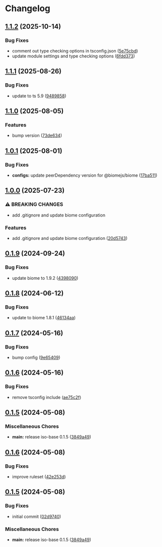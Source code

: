 # Changelog

## [1.1.2](https://github.com/hugomrdias/iso-repo/compare/configs-v1.1.1...configs-v1.1.2) (2025-10-14)


### Bug Fixes

* comment out type checking options in tsconfig.json ([5e75cbd](https://github.com/hugomrdias/iso-repo/commit/5e75cbd54bc49f9a3e6f22c7ef9db1197f1752d8))
* update module settings and type checking options ([6fdd373](https://github.com/hugomrdias/iso-repo/commit/6fdd3738cbff71f4c215ed35b14919a358706d63))

## [1.1.1](https://github.com/hugomrdias/iso-repo/compare/configs-v1.1.0...configs-v1.1.1) (2025-08-26)


### Bug Fixes

* update to ts 5.9 ([9489858](https://github.com/hugomrdias/iso-repo/commit/94898582fc7335568cc632ae31d714616512e670))

## [1.1.0](https://github.com/hugomrdias/iso-repo/compare/configs-v1.0.1...configs-v1.1.0) (2025-08-05)


### Features

* bump version ([73de634](https://github.com/hugomrdias/iso-repo/commit/73de634160f6fc99089cca474479b78f45b84086))

## [1.0.1](https://github.com/hugomrdias/iso-repo/compare/configs-v1.0.0...configs-v1.0.1) (2025-08-01)


### Bug Fixes

* **configs:** update peerDependency version for @biomejs/biome ([17ba511](https://github.com/hugomrdias/iso-repo/commit/17ba511bfb2737e6993ddb4ac682ac1ff26635fb))

## [1.0.0](https://github.com/hugomrdias/iso-repo/compare/configs-v0.1.9...configs-v1.0.0) (2025-07-23)


### ⚠ BREAKING CHANGES

* add .gitignore and update biome configuration

### Features

* add .gitignore and update biome configuration ([20d5743](https://github.com/hugomrdias/iso-repo/commit/20d5743c466c80182f6823d5aa42d6b468679cb6))

## [0.1.9](https://github.com/hugomrdias/iso-repo/compare/configs-v0.1.8...configs-v0.1.9) (2024-09-24)


### Bug Fixes

* update biome to 1.9.2 ([4398090](https://github.com/hugomrdias/iso-repo/commit/43980901f67267abf6661c9257edc52c411d060b))

## [0.1.8](https://github.com/hugomrdias/iso-repo/compare/configs-v0.1.7...configs-v0.1.8) (2024-06-12)


### Bug Fixes

* update to biome 1.8.1 ([46134aa](https://github.com/hugomrdias/iso-repo/commit/46134aa4c3535f84b2c3c4f279ca34e6feea0462))

## [0.1.7](https://github.com/hugomrdias/iso-repo/compare/configs-v0.1.6...configs-v0.1.7) (2024-05-16)


### Bug Fixes

* bump config ([9e65409](https://github.com/hugomrdias/iso-repo/commit/9e65409f19d86d1eb7f058066ef46237aaf5253f))

## [0.1.6](https://github.com/hugomrdias/iso-repo/compare/configs-v0.1.5...configs-v0.1.6) (2024-05-16)


### Bug Fixes

* remove tsconfig include ([ae75c2f](https://github.com/hugomrdias/iso-repo/commit/ae75c2f5a9bb8afecb707f021ecc32a6ecca386b))

## [0.1.5](https://github.com/hugomrdias/iso-repo/compare/configs-v0.0.1...configs-v0.1.5) (2024-05-08)


### Miscellaneous Chores

* **main:** release iso-base 0.1.5 ([3849a49](https://github.com/hugomrdias/iso-repo/commit/3849a49eb867fbdaf3ed95173144b448d4a42f4c))

## [0.1.6](https://github.com/hugomrdias/iso-repo/compare/iso-config-v0.1.5...iso-config-v0.1.6) (2024-05-08)


### Bug Fixes

* improve ruleset ([42e253d](https://github.com/hugomrdias/iso-repo/commit/42e253d7b2cdcfbae901f1ecadda4b5576e48ff1))

## [0.1.5](https://github.com/hugomrdias/iso-repo/compare/iso-config-v0.0.1...iso-config-v0.1.5) (2024-05-08)


### Bug Fixes

* initial commit ([02d9740](https://github.com/hugomrdias/iso-repo/commit/02d97400a038d07e9b72790b9c1fd43ba7ad0113))


### Miscellaneous Chores

* **main:** release iso-base 0.1.5 ([3849a49](https://github.com/hugomrdias/iso-repo/commit/3849a49eb867fbdaf3ed95173144b448d4a42f4c))
